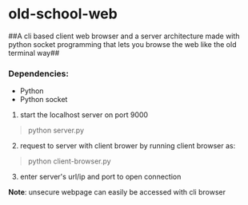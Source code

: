 # old-school-web

##A cli based client web browser and a server architecture made with python socket programming that lets you browse the web like the old terminal way##

### Dependencies:
- Python
- Python socket

1. start the localhost server on port 9000
> python server.py 

2. request to server with client brower by running client browser as:
> python client-browser.py

3. enter server's url/ip and port to open connection

**Note**: unsecure webpage can easily be accessed with cli browser
